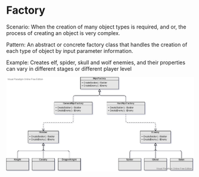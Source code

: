 Factory
===
Scenario: When the creation of many object types is required, and or, the process of creating an object is very complex.

Pattern: An abstract or concrete factory class that handles the creation of each type of object by input parameter information.

Example: Creates elf, spider, skull and wolf enemies, and their properties can vary in different stages or different player level

![UML](UML.jpg)
